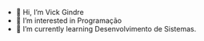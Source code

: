 - 👋 Hi, I’m Vick Gindre
- 👀 I’m interested in Programação
- 🌱 I’m currently learning Desenvolvimento de Sistemas.

<!---
vickr-g/vickr-g is a ✨ special ✨ repository because its `README.md` (this file) appears on your GitHub profile.
You can click the Preview link to take a look at your changes.
--->
